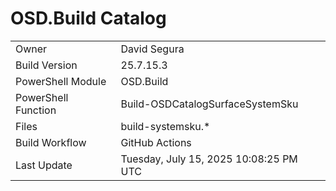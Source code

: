 ﻿# OSD.Build Catalog

| | |
|-|-|
| Owner | David Segura |
| Build Version | 25.7.15.3 |
| PowerShell Module | OSD.Build |
| PowerShell Function | Build-OSDCatalogSurfaceSystemSku |
| Files | build-systemsku.* |
| Build Workflow | GitHub Actions |
| Last Update | Tuesday, July 15, 2025 10:08:25 PM UTC |
